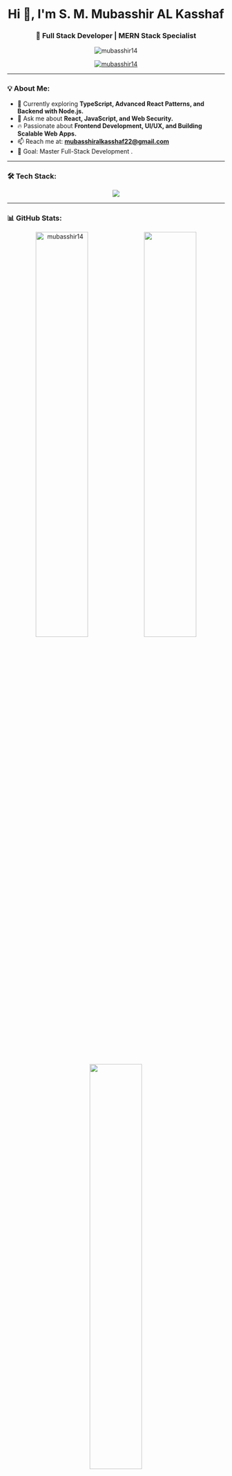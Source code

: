 <h1 align="center">Hi 👋, I'm S. M. Mubasshir AL Kasshaf</h1>
<h3 align="center">🚀 Full Stack Developer | MERN Stack Specialist </h3>

<p align="center">
  <img src="https://komarev.com/ghpvc/?username=mubasshir14&label=Profile%20views&color=0e75b6&style=flat" alt="mubasshir14" />
</p>

<p align="center">
  <a href="https://github.com/ryo-ma/github-profile-trophy">
    <img src="https://github-profile-trophy.vercel.app/?username=mubasshir14&theme=onedark&no-frame=false&margin-w=15" alt="mubasshir14" />
  </a>
</p>

---

### 💡 About Me:
- 🌱 Currently exploring **TypeScript, Advanced React Patterns, and Backend with Node.js.**
- 💬 Ask me about **React, JavaScript, and Web Security.**
- 🔥 Passionate about **Frontend Development, UI/UX, and Building Scalable Web Apps.**
- 📫 Reach me at: **mubasshiralkasshaf22@gmail.com**
- 🎯 Goal: Master Full-Stack Development .

---

### 🛠️ Tech Stack:
<p align="center">
  <img src="https://skillicons.dev/icons?i=react,nextjs,redux,js,ts,nodejs,express,mongodb,tailwind,bootstrap,html,css,figma,git,github,python,c,cpp,java" />
</p>

---

### 📊 GitHub Stats:
<p align="center">
  <img src="https://github-readme-stats.vercel.app/api?username=mubasshir14&show_icons=true&theme=tokyonight&hide_border=true" alt="mubasshir14" width="49%"/>  
  <img src="https://github-readme-streak-stats.herokuapp.com/?user=mubasshir14&theme=tokyonight&hide_border=true" width="49%"/>
</p>

<p align="center">
  <img src="https://github-readme-stats.vercel.app/api/top-langs/?username=mubasshir14&layout=compact&theme=tokyonight&hide_border=true" width="49%">
</p>

---

### 📬 Connect With Me:
<p align="center">
  <a href="https://linkedin.com/in/smmubasshiralkasshaf"><img src="https://img.shields.io/badge/LinkedIn-0077B5.svg?style=for-the-badge&logo=linkedin&logoColor=white" alt="LinkedIn" /></a>
  <a href="https://fb.com/mubasshir al kasshaf"><img src="https://img.shields.io/badge/Facebook-1877F2.svg?style=for-the-badge&logo=facebook&logoColor=white" alt="Facebook" /></a>
  <a href="https://codeforces.com/profile/mubasshir_15"><img src="https://img.shields.io/badge/CodeForces-1F8ACB.svg?style=for-the-badge&logo=codeforces&logoColor=white" alt="CodeForces" /></a>
</p>
